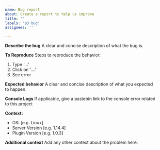 ```yaml
---
name: Bug report
about: Create a report to help us improve
title: ""
labels: 'p3 bug'
assignees: ''

---
```


**Describe the bug**
A clear and concise description of what the bug is.

**To Reproduce**
Steps to reproduce the behavior:
1. Type '...'
2. Click on '....'
3. See error

**Expected behavior**
A clear and concise description of what you expected to happen.

**Console Logs**
If applicable, give a pastebin link to the console error related to this project

**Context:**
 - OS: [e.g. Linux]
 - Server Version [e.g. 1.14.4]
 - Plugin Version [e.g. 1.0.3]

**Additional context**
Add any other context about the problem here.
